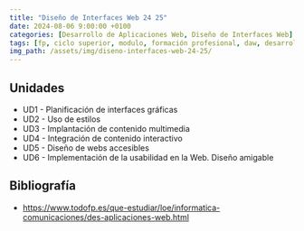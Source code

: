 ```yaml
---
title: "Diseño de Interfaces Web 24 25"
date: 2024-08-06 9:00:00 +0100
categories: [Desarrollo de Aplicaciones Web, Diseño de Interfaces Web]
tags: [fp, ciclo superior, modulo, formación profesional, daw, desarrollo de aplicaciones web, diseño de interfaces web, diw]
img_path: /assets/img/diseno-interfaces-web-24-25/
---
```


## Unidades

- UD1 - Planificación de interfaces gráficas
- UD2 - Uso de estilos
- UD3 - Implantación de contenido multimedia
- UD4 - Integración de contenido interactivo
- UD5 - Diseño de webs accesibles
- UD6 - Implementación de la usabilidad en la Web. Diseño amigable

## Bibliografía

- <https://www.todofp.es/que-estudiar/loe/informatica-comunicaciones/des-aplicaciones-web.html>